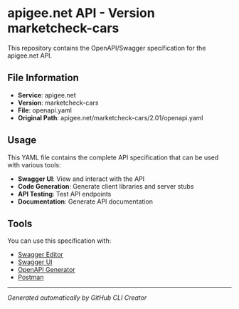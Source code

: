# apigee.net API - Version marketcheck-cars

This repository contains the OpenAPI/Swagger specification for the apigee.net API.

## File Information

- **Service**: apigee.net
- **Version**: marketcheck-cars
- **File**: openapi.yaml
- **Original Path**: apigee.net/marketcheck-cars/2.01/openapi.yaml

## Usage

This YAML file contains the complete API specification that can be used with various tools:

- **Swagger UI**: View and interact with the API
- **Code Generation**: Generate client libraries and server stubs
- **API Testing**: Test API endpoints
- **Documentation**: Generate API documentation

## Tools

You can use this specification with:

- [Swagger Editor](https://editor.swagger.io/)
- [Swagger UI](https://swagger.io/tools/swagger-ui/)
- [OpenAPI Generator](https://openapi-generator.tech/)
- [Postman](https://www.postman.com/)

---

*Generated automatically by GitHub CLI Creator*
